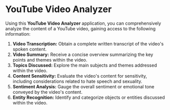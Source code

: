 # YouTube Video Analyzer

Using this **YouTube Video Analyzer** application, you can comprehensively analyze the content of a YouTube video, gaining access to the following information:

1. **Video Transcription:** Obtain a complete written transcript of the video's spoken content.
2. **Video Summary:** Receive a concise overview summarizing the key points and themes within the video.
3. **Topics Discussed:** Explore the main subjects and themes addressed within the video.
4. **Content Sensitivity:** Evaluate the video's content for sensitivity, including considerations related to hate speech and sexuality.
5. **Sentiment Analysis:** Gauge the overall sentiment or emotional tone conveyed by the video's content.
6. **Entity Recognition:** Identify and categorize objects or entities discussed within the video.

